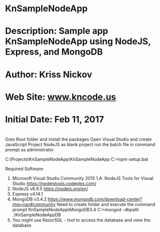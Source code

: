 ﻿# KnSampleNodeApp
# Description: Sample app KnSampleNodeApp using NodeJS, Express, and MongoDB
# Author: Kriss Nickov
# Web Site: www.kncode.us
# Initial Date: Feb 11, 2017
# 
#
Goto Root folder and install the packages
Open Visual Studio and create JavaScript Project NodeJS as blank project
run the batch file in command prompt as administrator

C:\Projects\KnSampleNodeApp\KnSampleNodeApp
C:>npm-setup.bat

Required Software:
1. Microsoft Visual Studio Community 2015
1.A. NodeJS Tools for Visual Studio
https://nodejstools.codeplex.com/ 
2. NodeJS v6.9.5
https://nodejs.org/en/
3. Express v4.14.1
4. MongoDB v3.4.2
https://www.mongodb.com/download-center?jmp=nav#community
Need to create folder and execute the command prompt
KnSampleNodeApp\MongoDB3.4
C:>mongod -dbpath ./KnSampleNodeAppDB
5. You might use RazorSQL - tool to access the database and view the database

